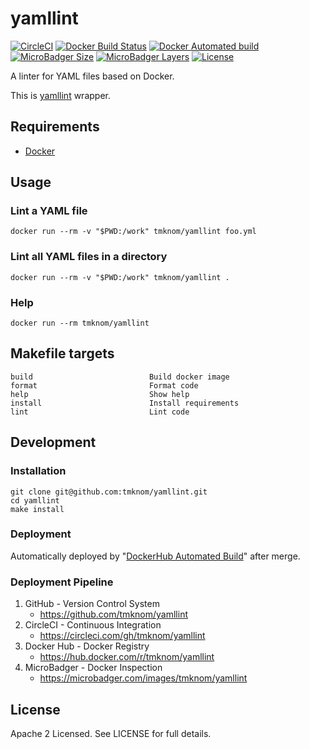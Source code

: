 # yamllint

[![CircleCI](https://circleci.com/gh/tmknom/yamllint.svg?style=svg)](https://circleci.com/gh/tmknom/yamllint)
[![Docker Build Status](https://img.shields.io/docker/cloud/build/tmknom/yamllint.svg)](https://hub.docker.com/r/tmknom/yamllint/builds/)
[![Docker Automated build](https://img.shields.io/docker/cloud/automated/tmknom/yamllint.svg)](https://hub.docker.com/r/tmknom/yamllint/)
[![MicroBadger Size](https://img.shields.io/microbadger/image-size/tmknom/yamllint.svg)](https://microbadger.com/images/tmknom/yamllint)
[![MicroBadger Layers](https://img.shields.io/microbadger/layers/tmknom/yamllint.svg)](https://microbadger.com/images/tmknom/yamllint)
[![License](https://img.shields.io/github/license/tmknom/yamllint.svg)](https://opensource.org/licenses/Apache-2.0)

A linter for YAML files based on Docker.

This is [yamllint](https://github.com/adrienverge/yamllint) wrapper.

## Requirements

- [Docker](https://www.docker.com/)

## Usage

### Lint a YAML file

```shell
docker run --rm -v "$PWD:/work" tmknom/yamllint foo.yml
```

### Lint all YAML files in a directory

```shell
docker run --rm -v "$PWD:/work" tmknom/yamllint .
```

### Help

```shell
docker run --rm tmknom/yamllint
```

## Makefile targets

```text
build                          Build docker image
format                         Format code
help                           Show help
install                        Install requirements
lint                           Lint code
```

## Development

### Installation

```shell
git clone git@github.com:tmknom/yamllint.git
cd yamllint
make install
```

### Deployment

Automatically deployed by "[DockerHub Automated Build](https://docs.docker.com/docker-hub/builds/)" after merge.

### Deployment Pipeline

1. GitHub - Version Control System
   - <https://github.com/tmknom/yamllint>
2. CircleCI - Continuous Integration
   - <https://circleci.com/gh/tmknom/yamllint>
3. Docker Hub - Docker Registry
   - <https://hub.docker.com/r/tmknom/yamllint>
4. MicroBadger - Docker Inspection
   - <https://microbadger.com/images/tmknom/yamllint>

## License

Apache 2 Licensed. See LICENSE for full details.
